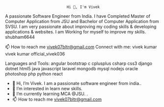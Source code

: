                                 Hi 👋, I'm Vivek
A passionate Software Engineer from India. I have Completed Master of Computer Application from JSU and Bachelor of Computer Application from SVSU. I am very passionate about improving my coding skills & developing applications & websites. I am Working for myself to improve my skills.
shubham6644

📫 How to reach me vivek07bltr@gmail.com
Connect with me:
vivek kumar vivek kumar official_vivek036

Languages and Tools:
angular bootstrap c cplusplus csharp css3 django dotnet html5 java javascript laravel mongodb mysql nodejs oracle photoshop php python react


- 👋 Hi, I’m Vivek. I am a passionate software engineer from india..
- 👀 I’m interested in learn new skills.
- 🌱 I’m currently learning MCA @JSU.
.
- 📫 How to reach me vivek07bltr@gmail.com


<!---
viki3607/viki3607 is a ✨ special ✨ repository because its `README.md` (this file) appears on your GitHub profile.
You can click the Preview link to take a look at your changes.
--->

